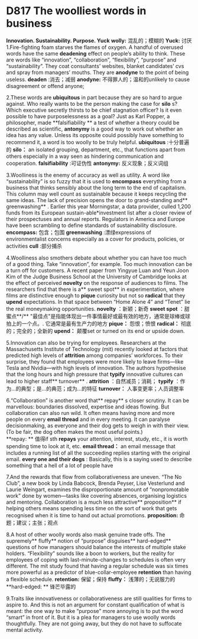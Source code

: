 # D817 The woolliest words in business
**Innovation. Sustainability. Purpose. Yuck** 
**wolly:** 混乱的；模糊的
**Yuck:** 讨厌
1.Fire-fighting foam starves the flames of oxygen. A handful of overused words have the same **deadening**  effect on people’s ability to think. These are words like “innovation”, “collaboration”, “flexibility”, “purpose” and “sustainability”. They coat consultants’ websites, blanket candidates’ cvs and spray from managers’ mouths. They are **anodyne**  to the point of being useless.
**deaden** :消去；减弱
**anodyne:** 不得罪人的；温和的unlikely to cause disagreement or offend anyone;

2.These words are **ubiquitous**  in part because they are so hard to argue against. Who really wants to be the person making the case for **silo** s? Which executive secretly thirsts to be chief stagnation officer? Is it even possible to have purposelessness as a goal? Just as Karl Popper, a philosopher, made **falsifiability ** a test of whether a theory could be described as scientific, **antonymy**  is a good way to work out whether an idea has any value. Unless its opposite could possibly have something to recommend it, a word is too woolly to be truly helpful. 
**ubiquitous** :十分普遍的
**silo：** an isolated grouping, department, etc., that functions apart from others especially in a way seen as hindering communication and cooperation.
**falsifiability**  :可证伪性
**antonymy:** 反义现象；反义词组

3.Woolliness is the enemy of accuracy as well as utility. A word like “sustainability” is so fuzzy that it is used to **encompass**  everything from a business that thinks sensibly about the long term to the end of capitalism. This column may well count as sustainable because it keeps recycling the same ideas. The lack of precision opens the door to grand-standing and** greenwashing** . Earlier this year Morningstar, a data provider, culled 1,200 funds from its European sustain-able­*investment list after a closer review of their prospectuses and annual reports. Regulators in America and Europe have been scrambling to define standards of sustainability disclosure. 
**encompass:** 包含；包围
**greenwashing** :漂绿expressions of environmentalist concerns especially as a cover for products, policies, or activities
**cull** :部分捕杀

4.Woolliness also smothers debate about whether you can have too much of a good thing. Take “innovation”, for example. Too much innovation can be a turn­ off for customers. A recent paper from Yingyue Luan and Yeun Joon Kim of the Judge Business School at the University of Cambridge looks at the effect of perceived **novelty**  on the response of audiences to films. The researchers find that there is a** sweet spot**  in experimentation, where films are distinctive enough to **pique**  curiosity but not so **radical**  that they **up­end**  expectations. In that space between “Home Alone 4” and “Tenet” lie the real moneymaking opportunities. 
**novelty** ：新颖；新奇
**sweet spot**  ：甜蜜点**/** "最佳点"是指能体现出一件事情最好或最有效的地方，通常是球棒或球拍上的一个点。. 它通常是最有生产力的地方
**pique：** 怨恨；愤恨
**radical：** 彻底的；完全的；全新的
**up­end：** 颠覆set or turned on its end or upside down.

5.Innovation can also be trying for employees. Researchers at the Massachusetts Institute of Technology (mit) recently looked at factors that predicted high levels of **attrition**  among companies’ workforces. To their surprise, they found that employees were more likely to leave firms—like Tesla and Nvidia—with high levels of innovation. The authors hypothesise that the long hours and high pressure that **typify**  innovative cultures can lead to higher staff** turnover** .
**attrition** ：自然减员；消耗；
**typify** ：作为…的典型；是…的典范；成为…的特征
**turnover：** 人事变更率；人员调整率

6.“Collaboration” is another word that** repay** s closer scrutiny. It can be marvellous: boundaries dissolved, expertise and ideas flowing. But collaboration can also run wild. It often means having more and more people on every **email thread**  and in every meeting. It can paralyse decision­making, as everyone and their dog gets to weigh in with their view. (To be fair, the dog often makes the most useful points.)  
**repay: ** 值得if sth **repays**  your attention, interest, study, etc., it is worth spending time to look at it, etc.
**email thread：**  an email message that includes a running list of all the succeeding replies starting with the original email.
**every one and their dogs** : Basically, this is a saying used to describe something that a hell of a lot of people have

7.And the rewards that flow from collaborativeness are uneven. “The No Club”, a new book by Linda Babcock, Brenda Peyser, Lise Vesterlund and Laurie Weingart, examines the disproportionate amount of “non­promotable work” done by women—tasks like covering absences, organising logistics and mentoring. Collaboration is a much less attractive** proposition**  if helping others means spending less time on the sort of work that gets recognised when it is time to hand out actual promotions.
**proposition:** 命题；建议；主张；观点

8.A host of other woolly words also mask genuine trade­ offs. The supremely** fluffy**  notion of “purpose” disguises** hard-­edged**  questions of how managers should balance the interests of multiple stake holders. “Flexibility” sounds like a boon to workers, but the reality for employees of coping with last­-minute-changes to schedules is often very different. The mit study found that having a regular schedule was six times more powerful as a predictor of blue-­collar-employee **retention**  than having a flexible schedule.
**retention:**  保留；保持
**fluffy：**  浅薄的；无说服力的
**hard-­edged: ** 锋芒毕露的

9.Traits like innovativeness or collaborativeness are still qualities for firms to aspire to. And this is not an argument for constant qualification of what is meant: the one way to make “purpose” more annoying is to put the word “smart” in front of it. But it is a plea for managers to use woolly words thoughtfully. They are not going away, but they do not have to suffocate mental activity.

